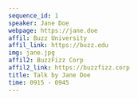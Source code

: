 ```yaml
---
sequence_id: 1
speaker: Jane Doe
webpage: https://jane.doe
affil: Buzz University
affil_link: https://buzz.edu
img: jane.jpg
affil2: BuzzFizz Corp
affil2_link: https://buzzfizz.corp
title: Talk by Jane Doe
time: 0915 - 0945
---
```

